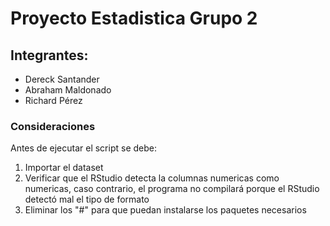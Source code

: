 # Proyecto Estadistica Grupo 2
## Integrantes: 
* Dereck Santander
* Abraham Maldonado
* Richard Pérez

### Consideraciones
Antes de ejecutar el script se debe:
1. Importar el dataset
1. Verificar que el RStudio detecta la columnas numericas como numericas, caso contrario, el programa no compilará porque el RStudio detectó mal el tipo de formato
1. Eliminar los "#" para que puedan instalarse los paquetes necesarios

